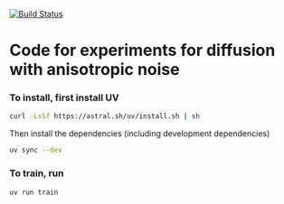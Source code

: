 [![Build Status][build-img]][build-url]

# Code for experiments for diffusion with anisotropic noise


### To install, first install UV
```bash
curl -LsSf https://astral.sh/uv/install.sh | sh
```
Then install the dependencies (including development dependencies)
```bash
uv sync --dev
```

### To train, run

```bash
uv run train
```


[build-img]:https://github.com/pfrommerd/nanodiffusion/workflows/pytest-uv/badge.svg
[build-url]:https://github.com/pfrommerd/nanodiffusion/actions?query=workflow%3Apytest-uv

